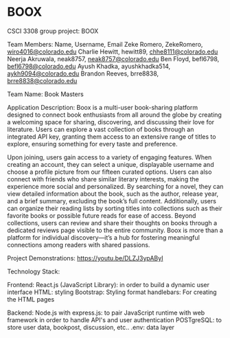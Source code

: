 # BOOX
CSCI 3308 group project: BOOX 

Team Members: Name, Username, Email
Zeke Romero, ZekeRomero, wiro4016@colorado.edu
Charlie Hewitt, hewitt89, chhe8111@colorado.edu
Neerja Akruwala, neak8757, neak8757@colorado.edu
Ben Floyd, befl6798, befl6798@colorado.edu
Ayush Khadka, ayushkhadka514, aykh9094@colorado.edu
Brandon Reeves, brre8838, brre8838@colorado.edu

Team Name: Book Masters

Application Description: 
Boox is a multi-user book-sharing platform designed to connect book enthusiasts from all around the globe by creating a welcoming space for sharing, discovering, and discussing their love for literature. Users can explore a vast collection of books through an integrated API key, granting them access to an extensive range of titles to explore, ensuring something for every taste and preference.

Upon joining, users gain access to a variety of engaging features. When creating an account, they can select a unique, displayable username and choose a profile picture from our fifteen curated options. Users can also connect with friends who share similar literary interests, making the experience more social and personalized. By searching for a novel, they can view detailed information about the book, such as the author, release year, and a brief summary, excluding the book’s full content. Additionally, users can organize their reading lists by sorting titles into collections such as their favorite books or possible future reads for ease of access. Beyond collections, users can review and share their thoughts on books through a dedicated reviews page visible to the entire community. Boox is more than a platform for individual discovery—it’s a hub for fostering meaningful connections among readers with shared passions.

Project Demonstrations: https://youtu.be/DLZJ3ypAByI


Technology Stack:

Frontend:
React.js (JavaScript Library): in order to build a dynamic user interface
HTML: styling
Bootstrap: Styling format
handlebars: For creating the HTML pages

Backend:
Node.js with express.js: to pair JavaScript runtime with web framework in order to handle API's and  user authentication
POSTgreSQL: to store user data, bookpost, discussion, etc..
.env: data layer


